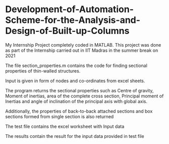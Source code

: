 # Development-of-Automation-Scheme-for-the-Analysis-and-Design-of-Built-up-Columns
My Internship Project completely coded in MATLAB.
This project was done as part of the Internship carried out in IIT Madras in the summer break on 2021

The file section_properties.m contains the code for finding sectional properties of thin-walled structures.

Input is given in form of nodes and co-ordinates from excel sheets.

The program returns the sectional properties such as Centre of gravity, Moment of inertias, area of the complete cross section, Principal moment of Inertias and angle of inclination of the principal axis with global axis.

Additionally, the properties of back-to-back attached sections and box sections formed from single section is also returned 

The test file contains the excel worksheet with Input data 

The results contain the result for the input data provided in test file
